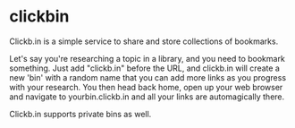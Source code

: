 clickbin
========

Clickb.in is a simple service to share and store collections of bookmarks. 

Let's say you're researching a topic in a library, and you need to bookmark something. Just add "clickb.in" before the URL, and clickb.in will create a new 'bin' with a random name that you can add more links as you progress with your research. You then head back home, open up your web browser and navigate to yourbin.clickb.in and all your links are automagically there.

Clickb.in supports private bins as well.